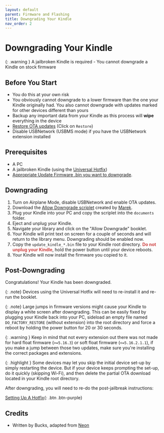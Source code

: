 ```yaml
---
layout: default
parent: Firmware and Flashing
title: Downgrading Your Kindle
nav_order: 2
---
```


# Downgrading Your Kindle

{: .warning }
A jailbroken Kindle is required - You cannot downgrade a Kindle on stock firmware


## Before You Start

- You do this at your own risk
- You obviously cannot downgrade to a lower firmware than the one your Kindle originally had. You also cannot downgrade with updates marked for other devices different than yours
- Backup any important data from your Kindle as this process will **wipe** everything in the device
- [Restore OTA updates](../../jailbreaking/post-jailbreak/disable-ota) (Click on `Restore`)
- Disable USBNetwork (USBMS mode) if you have the USBNetwork extension installed

## Prerequisites
- A PC
- A jailbroken Kindle (using the [Universal Hotfix](../../jailbreaking/post-jailbreak/setting-up-a-hotfix))
- [Appropriate Update Firmware .bin you want to downgrade](../downloading-updates).

## Downgrading
1. Turn on Airplane Mode, disable USBNetwork and enable OTA updates.
2. Download the [Allow Downgrade scriplet](./AllowDowngrade.sh) created by [Marek](https://www.mobileread.com/forums/member.php?u=340787).
3. Plug your Kindle into your PC and copy the scriplet into the `documents` folder.
4. Eject and unplug your Kindle.
5. Navigate your library and click on the "Allow Downgrade" booklet.
6. Your Kindle will print text on screen for a couple of seconds and will return to the library menu. Downgrading should be enabled now.
7. Copy the `update_kindle_*.bin` file to your Kindle root directory. <span style="color: #cf4444">**Do not unplug your Kindle**</span>, hold the power button until your device reboots.
8. Your Kindle will now install the firmware you copied to it.

## Post-Downgrading

Congratulations! Your Kindle has been downgraded.

{: .note}
Devices using the Universal Hotfix will need to re-install it and re-run the booklet.

{: .note}
Large jumps in firmware versions might cause your Kindle to display a white screen after downgrading. This can be easily fixed by plugging your Kindle back into your PC, sideload an empty file named `DO_FACTORY_RESTORE` (without extension) into the root directory and force a reboot by holding the power button for 20 or 30 seconds.

{: .warning }
Keep in mind that not every extension out there was not made for hard float firmware (`>=5.16.3`) or soft float firmware (`<=5.16.2.1.1`), if you make a jump between those two updates, make sure you're installing the correct packages and extensions.

{: .highlight }
Some devices may let you skip the initial device set-up by simply restarting the device. But if your device keeps prompting the set-up, do it quickly (skipping Wi-Fi), and then delete the partial OTA download located in your Kindle root directory.


After downgrading, you will need to re-do the post-jailbreak instructions:

[Setting Up A Hotfix](../../jailbreaking/post-jailbreak/setting-up-a-hotfix/){: .btn .btn-purple}


## Credits
- Written by Bucks, adapted from [Neon](https://kindlemodding.gitbook.io/kindlemodding/miscellaneous/downgrading-your-kindle-firmware)
